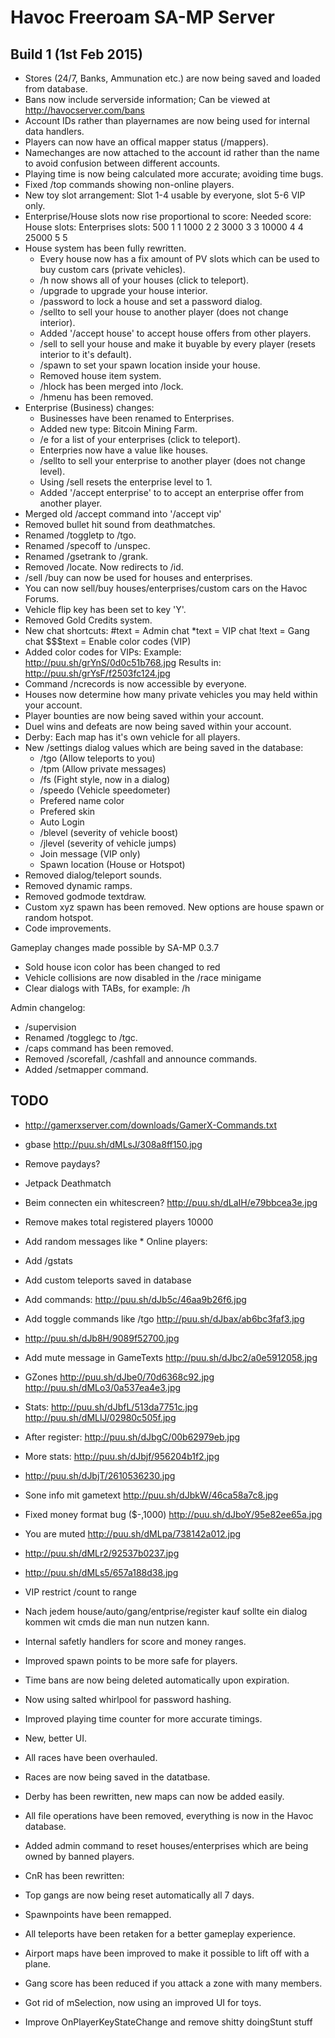 Havoc Freeroam SA-MP Server
===========================

Build 1 (1st Feb 2015)
----------------------
- Stores (24/7, Banks, Ammunation etc.) are now being saved and loaded from database.
- Bans now include serverside information; Can be viewed at http://havocserver.com/bans
- Account IDs rather than playernames are now being used for internal data handlers.
- Players can now have an offical mapper status (/mappers).
- Namechanges are now attached to the account id rather than the name to avoid confusion between different accounts.
- Playing time is now being calculated more accurate; avoiding time bugs.
- Fixed /top commands showing non-online players.
- New toy slot arrangement:
	Slot 1-4 usable by everyone, slot 5-6 VIP only.
- Enterprise/House slots now rise proportional to score:
	Needed score:      House slots:    Enterprises slots:
			 500           1                 1
			1000           2                 2
			3000           3                 3
		   10000           4                 4
		   25000           5                 5
- House system has been fully rewritten.
   * Every house now has a fix amount of PV slots which can be used to buy custom cars (private vehicles). 
   * /h now shows all of your houses (click to teleport).
   * /upgrade to upgrade your house interior.
   * /password to lock a house and set a password dialog.
   * /sellto <playerid> <price> to sell your house to another player (does not change interior).
   * Added '/accept house' to accept house offers from other players.
   * /sell to sell your house and make it buyable by every player (resets interior to it's default).
   * /spawn to set your spawn location inside your house.
   * Removed house item system.
   * /hlock has been merged into /lock.
   * /hmenu has been removed.
- Enterprise (Business) changes:
   * Businesses have been renamed to Enterprises.
   * Added new type: Bitcoin Mining Farm.
   * /e for a list of your enterprises (click to teleport).
   * Enterpries now have a value like houses.
   * /sellto <playerid> <price> to sell your enterprise to another player (does not change level).
   * Using /sell resets the enterprise level to 1.
   * Added '/accept enterprise' to to accept an enterprise offer from another player.
- Merged old /accept command into '/accept vip'
- Removed bullet hit sound from deathmatches.
- Renamed /toggletp to /tgo.
- Renamed /specoff to /unspec.
- Renamed /gsetrank to /grank.
- Removed /locate. Now redirects to /id.
- /sell /buy can now be used for houses and enterprises.
- You can now sell/buy houses/enterprises/custom cars on the Havoc Forums.
- Vehicle flip key has been set to key 'Y'.
- Removed Gold Credits system.
- New chat shortcuts:
  #text = Admin chat
  *text = VIP chat
  !text = Gang chat
  $$$text = Enable color codes (VIP)
- Added color codes for VIPs: <blue> <red> <green> <yellow> <white>
  Example: http://puu.sh/grYnS/0d0c51b768.jpg
  Results in: http://puu.sh/grYsF/f2503fc124.jpg  
- Command /ncrecords is now accessible by everyone.
- Houses now determine how many private vehicles you may held within your account.
- Player bounties are now being saved within your account.
- Duel wins and defeats are now being saved within your account.
- Derby: Each map has it's own vehicle for all players.
- New /settings dialog values which are being saved in the database:
  * /tgo (Allow teleports to you)
  * /tpm (Allow private messages)
  * /fs (Fight style, now in a dialog)
  * /speedo (Vehicle speedometer)
  * Prefered name color
  * Prefered skin
  * Auto Login
  * /blevel (severity of vehicle boost)
  * /jlevel (severity of vehicle jumps)
  * Join message (VIP only)
  * Spawn location (House or Hotspot) 
- Removed dialog/teleport sounds.
- Removed dynamic ramps.
- Removed godmode textdraw.
- Custom xyz spawn has been removed. New options are house spawn or random hotspot.
- Code improvements.

Gameplay changes made possible by SA-MP 0.3.7
- Sold house icon color has been changed to red
- Vehicle collisions are now disabled in the /race minigame
- Clear dialogs with TABs, for example: /h

Admin changelog:
- /supervision
- Renamed /togglegc to /tgc.
- /caps command has been removed.
- Removed /scorefall, /cashfall and announce commands.
- Added /setmapper command.

TODO
----
- http://gamerxserver.com/downloads/GamerX-Commands.txt
- gbase http://puu.sh/dMLsJ/308a8ff150.jpg
- Remove paydays?
- Jetpack Deathmatch
- Beim connecten ein whitescreen? http://puu.sh/dLaIH/e79bbcea3e.jpg
- Remove makes total registered players 10000
- Add random messages like * Online players: 
- Add /gstats
- Add custom teleports saved in database
- Add commands: http://puu.sh/dJb5c/46aa9b26f6.jpg
- Add toggle commands like /tgo http://puu.sh/dJbax/ab6bc3faf3.jpg
- http://puu.sh/dJb8H/9089f52700.jpg
- Add mute message in GameTexts http://puu.sh/dJbc2/a0e5912058.jpg
- GZones http://puu.sh/dJbe0/70d6368c92.jpg http://puu.sh/dMLo3/0a537ea4e3.jpg
- Stats: http://puu.sh/dJbfL/513da7751c.jpg http://puu.sh/dMLlJ/02980c505f.jpg
- After register: http://puu.sh/dJbgC/00b62979eb.jpg
- More stats: http://puu.sh/dJbjf/956204b1f2.jpg
- http://puu.sh/dJbjT/2610536230.jpg
- Sone info mit gametext http://puu.sh/dJbkW/46ca58a7c8.jpg
- Fixed money format bug ($-,1000) http://puu.sh/dJboY/95e82ee65a.jpg
- You are muted http://puu.sh/dMLpa/738142a012.jpg
- http://puu.sh/dMLr2/92537b0237.jpg
- http://puu.sh/dMLs5/657a188d38.jpg

- VIP restrict /count to range
- Nach jedem house/auto/gang/entprise/register kauf sollte ein dialog kommen wit cmds die man nun nutzen kann.
- Internal safetly handlers for score and money ranges.
- Improved spawn points to be more safe for players.
- Time bans are now being deleted automatically upon expiration.
- Now using salted whirlpool for password hashing.
- Improved playing time counter for more accurate timings.
- New, better UI.
- All races have been overhauled.
- Races are now being saved in the datatbase.
- Derby has been rewritten, new maps can now be added easily.
- All file operations have been removed, everything is now in the Havoc database.
- Added admin command to reset houses/enterprises which are being owned by banned players.
- CnR has been rewritten:
- Top gangs are now being reset automatically all 7 days.
- Spawnpoints have been remapped.
- All teleports have been retaken for a better gameplay experience.
- Airport maps have been improved to make it possible to lift off with a plane.
- Gang score has been reduced if you attack a zone with many members.
- Got rid of mSelection, now using an improved UI for toys.
- Improve OnPlayerKeyStateChange and remove shitty doingStunt stuff